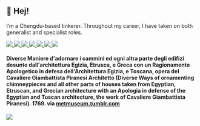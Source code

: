 <p>
  <h2>👋 Hej!</h2>
<p>I’m a Chengdu-based tinkerer. Throughout my career, I have taken on both generalist and specialist roles.</p> 
<p> 
  <a href="https://mgx.me/">
    <img src="https://img.shields.io/badge/whois-mgx.me-red" />
  </a>         
  <a href="https://html.earth/">
    <img src="https://img.shields.io/badge/use-html.earth-green" />
  </a> 
  <a href="https://orma.zip/">
    <img src="https://img.shields.io/badge/view-orma.zip-orange" />
  </a>   
  <a href="https://mishka.contact/">
    <img src="https://img.shields.io/badge/try-mishka.contact-blue" />
  </a>   
  <a href="mailto:hi@mgx.me">
    <img src="https://img.shields.io/badge/contact-email-important" />
  </a>   
<a href="https://twitter.com/jotzilla">
    <img src="https://img.shields.io/twitter/follow/jotzilla?style=social" /> 
</a>
<a href="https://www.instagram.com/thedeadauthor/">
    <img src="https://img.shields.io/badge/thedeadauthor-E4405F?style=flat-square&logo=Instagram&logoColor=white" /> 
</a>
 
<h4>Diverse Maniere d'adornare i cammini ed ogni altra parte degli edifizi desunte dall'architettura Egizia, Etrusca, e Greca con un Ragionamento Apologetico in defesa dell'Architettura Egizia, e Toscana, opera del Cavaliere Giambattista Piranesi Architetto (Diverse Ways of ornamenting chimneypieces and all other parts of houses taken from Egyptian, Etruscan, and Grecian architecture with an Apologia in defense of the Egyptian and Tuscan architecture, the work of Cavaliere Giambattista Piranesi). 1769. via <a href="https://metmuseum.tumblr.com/">metmuseum.tumblr.com</a></h4><p> <img align="center" src='https://64.media.tumblr.com/d53a096ff672bb49d81567c3bf83e305/83bee6c6a7b63b06-fb/s1280x1920/d02f7df33d3e0737f7d485bb63802080e7227d14.jpg'></p>
